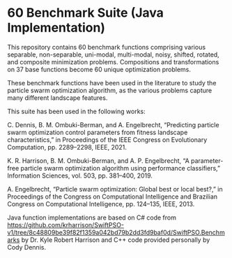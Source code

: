 # 60 Benchmark Suite (Java Implementation)
This repository contains 60 benchmark functions comprising various separable, non-separable, uni-modal, multi-modal, noisy, shifted, rotated, and composite minimization problems. Compositions and transformations on 37 base functions become 60 unique optimization problems.

These benchmark functions have been used in the literature to study the particle swarm optimization algorithm, as the various problems capture many different landscape features.

This suite has been used in the following works:

C. Dennis, B. M. Ombuki-Berman, and A. Engelbrecht, “Predicting particle swarm optimization control parameters from fitness landscape characteristics,” in Proceedings of the IEEE Congress on Evolutionary Computation, pp. 2289–2298, IEEE, 2021.

K. R. Harrison, B. M. Ombuki-Berman, and A. P. Engelbrecht, “A parameter-free particle swarm optimization algorithm using performance classifiers,” Information Sciences, vol. 503, pp. 381–400, 2019.

A. Engelbrecht, “Particle swarm optimization: Global best or local best?,” in Proceedings of the Congress on Computational Intelligence and Brazilian Congress on Computational Intelligence, pp. 124–135, IEEE, 2013.

Java function implementations are based on C# code from https://github.com/krharrison/SwiftPSO-v1/tree/8c48809be39f82f1359a042bd79b2dd3fd9baf0d/SwiftPSO.Benchmarks by Dr. Kyle Robert Harrison and C++ code provided personally by Cody Dennis. 
